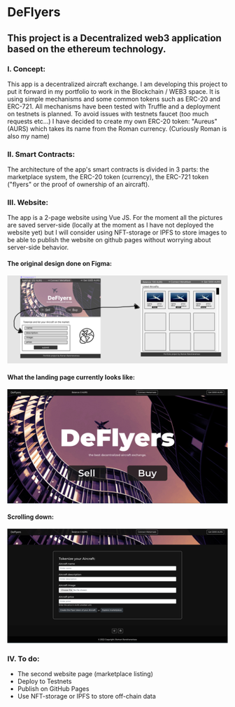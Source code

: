 # DeFlyers
## This project is a Decentralized web3 application based on the ethereum technology.
### I. Concept:
This app is a decentralized aircraft exchange. I am developing this project to put it forward in my portfolio to work in the Blockchain / WEB3 space.
It is using simple mechanisms and some common tokens such as ERC-20 and ERC-721.
All mechanisms have been tested with Truffle and a deployment on testnets is planned. To avoid issues with testnets faucet (too much requests etc...) I have decided to create my own ERC-20 token: "Aureus" (AURS) which takes its name from the Roman currency. (Curiously Roman is also my name)
### II. Smart Contracts:
The architecture of the app's smart contracts is divided in 3 parts: the marketplace system, the ERC-20 token (currency), the ERC-721 token ("flyers" or the proof of ownership of an aircraft).
### III. Website:
The app is a 2-page website using Vue JS. For the moment all the pictures are saved server-side (locally at the moment as I have not deployed the website yet) but I will consider using NFT-storage or IPFS to store images to be able to publish the website on github pages without worrying about server-side behavior.

#### The original design done on Figma:
![web design](website/webdesign.png)
#### What the landing page currently looks like:
![landing page](website/landing1.png)
#### Scrolling down:
![landing page](website/landing2.png)
### IV. To do:
- The second website page (marketplace listing)
- Deploy to Testnets
- Publish on GitHub Pages
- Use NFT-storage or IPFS to store off-chain data
